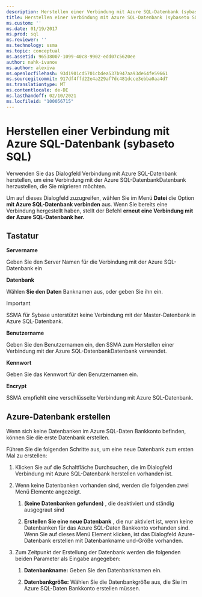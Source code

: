 ```yaml
---
description: Herstellen einer Verbindung mit Azure SQL-Datenbank (sybaseto SQL)
title: Herstellen einer Verbindung mit Azure SQL-Datenbank (sybaseto SQL) | Microsoft-Dokumentation
ms.custom: ''
ms.date: 01/19/2017
ms.prod: sql
ms.reviewer: ''
ms.technology: ssma
ms.topic: conceptual
ms.assetid: 96538007-1099-40c8-9902-edd07c5620ee
author: nahk-ivanov
ms.author: alexiva
ms.openlocfilehash: 93d1901cd5701cbdea537b947aa93de64fe59661
ms.sourcegitcommit: 917df4ffd22e4a229af7dc481dcce3ebba0aa4d7
ms.translationtype: MT
ms.contentlocale: de-DE
ms.lasthandoff: 02/10/2021
ms.locfileid: "100056715"
---
```

# <a name="connect-to-azure-sql-database--sybasetosql"></a>Herstellen einer Verbindung mit Azure SQL-Datenbank (sybaseto SQL)
Verwenden Sie das Dialogfeld Verbindung mit Azure SQL-Datenbank herstellen, um eine Verbindung mit der Azure SQL-DatenbankDatenbank herzustellen, die Sie migrieren möchten.  
  
Um auf dieses Dialogfeld zuzugreifen, wählen Sie im Menü **Datei** die Option **mit Azure SQL-Datenbank verbinden** aus. Wenn Sie bereits eine Verbindung hergestellt haben, stellt der Befehl **erneut eine Verbindung mit der Azure SQL-Datenbank her.**  
  
## <a name="options"></a>Tastatur  
**Servername**  
  
Geben Sie den Server Namen für die Verbindung mit der Azure SQL-Datenbank ein  
  
**Datenbank**  
  
Wählen **Sie den Daten** Banknamen aus, oder geben Sie ihn ein.  
  
> [!IMPORTANT]  
> SSMA für Sybase unterstützt keine Verbindung mit der Master-Datenbank in Azure SQL-Datenbank.  
  
**Benutzername**  
  
Geben Sie den Benutzernamen ein, den SSMA zum Herstellen einer Verbindung mit der Azure SQL-DatenbankDatenbank verwendet.  
  
**Kennwort**  
  
Geben Sie das Kennwort für den Benutzernamen ein.  
  
**Encrypt**  
  
SSMA empfiehlt eine verschlüsselte Verbindung mit Azure SQL-Datenbank.  
  
## <a name="create-azure-database"></a>Azure-Datenbank erstellen  
Wenn sich keine Datenbanken im Azure SQL-Daten Bankkonto befinden, können Sie die erste Datenbank erstellen.  
  
Führen Sie die folgenden Schritte aus, um eine neue Datenbank zum ersten Mal zu erstellen:  
  
1.  Klicken Sie auf die Schaltfläche Durchsuchen, die im Dialogfeld Verbindung mit Azure SQL-Datenbank herstellen vorhanden ist.  
  
2.  Wenn keine Datenbanken vorhanden sind, werden die folgenden zwei Menü Elemente angezeigt.  
  
    1.  **(keine Datenbanken gefunden)** , die deaktiviert und ständig ausgegraut sind  
  
    2.  **Erstellen Sie eine neue Datenbank** , die nur aktiviert ist, wenn keine Datenbanken für das Azure SQL-Daten Bankkonto vorhanden sind. Wenn Sie auf dieses Menü Element klicken, ist das Dialogfeld Azure-Datenbank erstellen mit Datenbankname und-Größe vorhanden.  
  
3.  Zum Zeitpunkt der Erstellung der Datenbank werden die folgenden beiden Parameter als Eingabe angegeben:  
  
    1.  **Datenbankname:** Geben Sie den Datenbanknamen ein.  
  
    2.  **Datenbankgröße:** Wählen Sie die Datenbankgröße aus, die Sie im Azure SQL-Daten Bankkonto erstellen müssen.  
  
